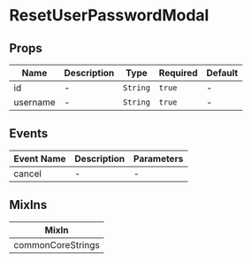 # ResetUserPasswordModal

## Props

<!-- @vuese:ResetUserPasswordModal:props:start -->
|Name|Description|Type|Required|Default|
|---|---|---|---|---|
|id|-|`String`|`true`|-|
|username|-|`String`|`true`|-|

<!-- @vuese:ResetUserPasswordModal:props:end -->


## Events

<!-- @vuese:ResetUserPasswordModal:events:start -->
|Event Name|Description|Parameters|
|---|---|---|
|cancel|-|-|

<!-- @vuese:ResetUserPasswordModal:events:end -->


## MixIns

<!-- @vuese:ResetUserPasswordModal:mixIns:start -->
|MixIn|
|---|
|commonCoreStrings|

<!-- @vuese:ResetUserPasswordModal:mixIns:end -->
